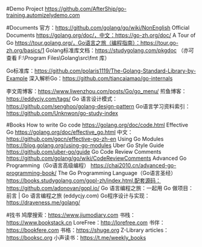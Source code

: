 
#Demo Project
https://github.com/AfterShip/go-training.automizelydemo.com

#Documents
官方：https://github.com/golang/go/wiki/NonEnglish
Official Documents  https://golang.org/doc/，中文：https://go-zh.org/doc/
A Tour of Go https://tour.golang.org/，Go语言之旅（编程指南）：https://tour.go-zh.org/basics/1
Golang标准库文档：https://studygolang.com/pkgdoc
（亦可查看 F:\Program Files\Golang\src\fmt 库）

Go标准库：https://github.com/polaris1119/The-Golang-Standard-Library-by-Example
深入解析Go：https://github.com/tiancaiamao/go-internals

李文周博客：https://www.liwenzhou.com/posts/Go/go_menu/
煎鱼博客：https://eddycjy.com/tags/
Go 语言设计模式：https://github.com/senghoo/golang-design-pattern
Go语言学习资料索引：https://github.com/Unknwon/go-study-index






#Books
How to write Go code https://golang.org/doc/code.html
Effective Go https://golang.org/doc/effective_go.html  中文：https://github.com/gqcn/effective-go-zh-en
Using Go Modules https://blog.golang.org/using-go-modules
Uber Go Style Guide https://github.com/uber-go/guide
Go Code Review Comments https://github.com/golang/go/wiki/CodeReviewComments
Advanced Go Programming（Go语言高级编程） https://chai2010.cn/advanced-go-programming-book/
The Go Programming Language（Go语言圣经） https://books.studygolang.com/gopl-zh/index.html,配套源码：https://github.com/adonovan/gopl.io/
Go 语言编程之旅：一起用 Go 做项目：前言 | Go 语言编程之旅 (eddycjy.com)
Go程序设计与实现：https://draveness.me/golang/



#找书
鸠摩搜索：https://www.jiumodiary.com
书栈：https://www.bookstack.cn
LoreFree：http://lorefree.com
书伴：https://bookfere.com
书格：https://shuge.org
Z-Library articles：https://booksc.org
小声读书：https://t.me/weekly_books

